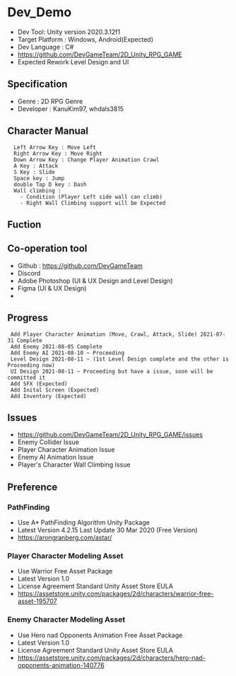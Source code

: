 # Dev_Demo
 * Dev Tool: Unity version 2020.3.12f1
 * Target Platform : Windows, Android(Expected) 
 * Dev Language : C#
 * <a>https://github.com/DevGameTeam/2D_Unity_RPG_GAME</a>
 * Expected Rework Level Design and UI
  
 
## Specification 
 * Genre : 2D RPG Genre
 * Developer : KanuKim97, whdals3815
  
## Character Manual
```
  Left Arrow Key : Move Left 
  Right Arrow Key : Move Right
  Down Arrow Key : Change Player Animation Crawl
  A Key : Attack
  S Key : Slide 
  Space key : Jump
  double Tap D key : Dash
  Wall climbing : 
    - Condition (Player Left side wall can climb)
    - Right Wall Climbing support will be Expected
```

## Fuction 
 
## Co-operation tool
 * Github : https://github.com/DevGameTeam
 * Discord  
 * Adobe Photoshop (UI & UX Design and Level Design)
 * Figma (UI & UX Design)
 * 
## Progress 
```
 Add Player Character Animation (Move, Crawl, Attack, Slide) 2021-07-31 Complete
 Add Enemy 2021-08-05 Complete 
 Add Enemy AI 2021-08-10 ~ Proceeding
 Level Design 2021-08-11 ~ (1st Level Design complete and the other is Proceeding now)
 UI Design 2021-08-11 ~ Proceeding but have a issue, soon will be committed it 
 Add SFX (Expected)
 Add Inital Screen (Expected)
 Add Inventory (Expected)
```

## Issues 
 * <a>https://github.com/DevGameTeam/2D_Unity_RPG_GAME/issues</a>
 * Enemy Collider Issue 
 * Player Character Animation Issue
 * Enemy AI Animation Issue <Soon will be commited it>
 * Player's Character Wall Climbing Issue <Soon will be commited it>
 
## Preference 
 ### PathFinding 
 * Use A* PathFinding Algorithm Unity Package 
 * Latest Version 4.2.15 Last Update 30 Mar 2020 (Free Version)
 * <a>https://arongranberg.com/astar/</a>
 
### Player Character Modeling Asset
 * Use Warrior Free Asset Package 
 * Latest Version 1.0 
 * License Agreement Standard Unity Asset Store EULA
 * <a>https://assetstore.unity.com/packages/2d/characters/warrior-free-asset-195707</a>

### Enemy Character Modeling Asset
 * Use Hero nad Opponents Animation Free Asset Package 
 * Latest Version 1.0 
 * License Agreement Standard Unity Asset Store EULA
 * <a>https://assetstore.unity.com/packages/2d/characters/hero-nad-opponents-animation-140776</a>
